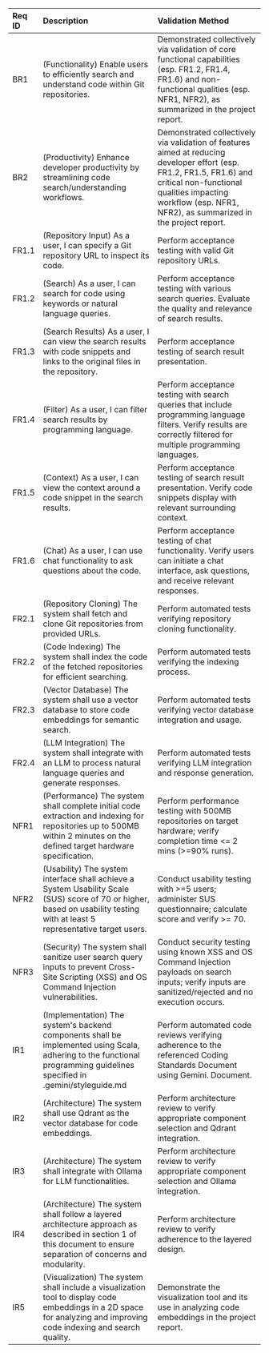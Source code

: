 | Req ID | Description                                                                                                                                                                  | Validation Method                                                                                                                                                                                                                   |
| :----- | :--------------------------------------------------------------------------------------------------------------------------------------------------------------------------- | :---------------------------------------------------------------------------------------------------------------------------------------------------------------------------------------------------------------------------------- |
| BR1    | (Functionality) Enable users to efficiently search and understand code within Git repositories.                                                                              | Demonstrated collectively via validation of core functional capabilities (esp. FR1.2, FR1.4, FR1.6) and non-functional qualities (esp. NFR1, NFR2), as summarized in the project report.                                            |
| BR2    | (Productivity) Enhance developer productivity by streamlining code search/understanding workflows.                                                                           | Demonstrated collectively via validation of features aimed at reducing developer effort (esp. FR1.2, FR1.5, FR1.6) and critical non-functional qualities impacting workflow (esp. NFR1, NFR2), as summarized in the project report. |
| FR1.1  | (Repository Input) As a user, I can specify a Git repository URL to inspect its code.                                                                                        | Perform acceptance testing with valid Git repository URLs.                                                                                                                                                                          |
| FR1.2  | (Search) As a user, I can search for code using keywords or natural language queries.                                                                                        | Perform acceptance testing with various search queries. Evaluate the quality and relevance of search results.                                                                                                                       |
| FR1.3  | (Search Results) As a user, I can view the search results with code snippets and links to the original files in the repository.                                              | Perform acceptance testing of search result presentation.                                                                                                                                                                           |
| FR1.4  | (Filter) As a user, I can filter search results by programming language.                                                                                                     | Perform acceptance testing with search queries that include programming language filters. Verify results are correctly filtered for multiple programming languages.                                                                 |
| FR1.5  | (Context) As a user, I can view the context around a code snippet in the search results.                                                                                     | Perform acceptance testing of search result presentation. Verify code snippets display with relevant surrounding context.                                                                                                           |
| FR1.6  | (Chat) As a user, I can use chat functionality to ask questions about the code.                                                                                              | Perform acceptance testing of chat functionality. Verify users can initiate a chat interface, ask questions, and receive relevant responses.                                                                                        |
| FR2.1  | (Repository Cloning) The system shall fetch and clone Git repositories from provided URLs.                                                                                   | Perform automated tests verifying repository cloning functionality.                                                                                                                                                                 |
| FR2.2  | (Code Indexing) The system shall index the code of the fetched repositories for efficient searching.                                                                         | Perform automated tests verifying the indexing process.                                                                                                                                                                             |
| FR2.3  | (Vector Database) The system shall use a vector database to store code embeddings for semantic search.                                                                       | Perform automated tests verifying vector database integration and usage.                                                                                                                                                            |
| FR2.4  | (LLM Integration) The system shall integrate with an LLM to process natural language queries and generate responses.                                                         | Perform automated tests verifying LLM integration and response generation.                                                                                                                                                          |
| NFR1   | (Performance) The system shall complete initial code extraction and indexing for repositories up to 500MB within 2 minutes on the defined target hardware specification.     | Perform performance testing with 500MB repositories on target hardware; verify completion time <= 2 mins (>=90% runs).                                                                                                              |
| NFR2   | (Usability) The system interface shall achieve a System Usability Scale (SUS) score of 70 or higher, based on usability testing with at least 5 representative target users. | Conduct usability testing with >=5 users; administer SUS questionnaire; calculate score and verify >= 70.                                                                                                                           |
| NFR3   | (Security) The system shall sanitize user search query inputs to prevent Cross-Site Scripting (XSS) and OS Command Injection vulnerabilities.                                | Conduct security testing using known XSS and OS Command Injection payloads on search inputs; verify inputs are sanitized/rejected and no execution occurs.                                                                          |
| IR1    | (Implementation) The system's backend components shall be implemented using Scala, adhering to the functional programming guidelines specified in .gemini/styleguide.md      | Perform automated code reviews verifying adherence to the referenced Coding Standards Document using Gemini. Document.                                                                                                              |
| IR2    | (Architecture) The system shall use Qdrant as the vector database for code embeddings.                                                                                       | Perform architecture review to verify appropriate component selection and Qdrant integration.                                                                                                                                       |
| IR3    | (Architecture) The system shall integrate with Ollama for LLM functionalities.                                                                                               | Perform architecture review to verify appropriate component selection and Ollama integration.                                                                                                                                       |
| IR4    | (Architecture) The system shall follow a layered architecture approach as described in section 1 of this document to ensure separation of concerns and modularity.           | Perform architecture review to verify adherence to the layered design.                                                                                                                                                              |
| IR5    | (Visualization) The system shall include a visualization tool to display code embeddings in a 2D space for analyzing and improving code indexing and search quality.         | Demonstrate the visualization tool and its use in analyzing code embeddings in the project report.                                                                                                                                  |

